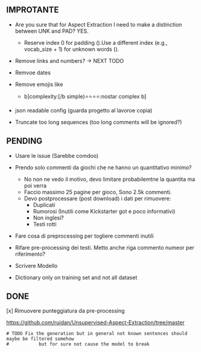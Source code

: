 ## IMPROTANTE
- Are you sure that for Aspect Extraction I need to make a distinction between UNK and PAD? YES. 
    - Reserve index 0 for padding (<PAD>).Use a different index (e.g., vocab_size + 1) for unknown words (<UNK>).


- Remove links and numbers? -> NEXT TODO
- Remvoe dates
- Remove emojis like
    - b]complexity:[/b simple):star::star::star::star::nostar complex b]
- json readable config  (guarda progetto al lavoroe copia)
- Truncate too long sequences (too long comments will be ignored?)
## PENDING

- Usare le issue (Sarebbe comdoo)
- Prendo solo commenti da giochi che ne hanno un quantitativo minimo?
    - No non ne vedo il motivo, devo limitare probabilemtne la quantita ma poi verra
    - Faccio massimo 25 pagine per gioco, Sono 2.5k commenti.
    - Devo postprocessare (post download) i dati per rimuovere:
        - Duplicati
        - Rumorosi (Inutili come Kickstarter got e poco informativi)
        - Non inglesi?
        - Testi rotti
- Fare cosa di preprocessing per togliere commenti inutili

- Rifare pre-processing dei testi. Metto anche riga commento numeor per riferimento?
- Scrivere Modello
- Dictionary only on training set and not all dataset

## DONE

[x] Rimuovere punteggiatura da pre-processing

https://github.com/ruidan/Unsupervised-Aspect-Extraction/tree/master

    # TODO Fix the generation but in general not known sentences should maybe be filtered somehow
    #           but for sure not cause the model to break
